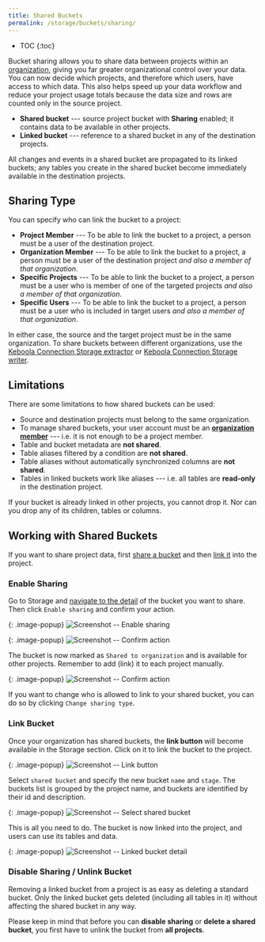 ```yaml
---
title: Shared Buckets
permalink: /storage/buckets/sharing/
---
```


* TOC
{:toc}

Bucket sharing allows you to share data between projects within an [organization](/management/organization/),
giving you far greater organizational control over your data.
You can now decide which projects, and therefore which users, have access to which data.
This also helps speed up your data workflow and reduce your project usage totals because the data size
and rows are counted only in the source project.

- **Shared bucket** --- source project bucket with **Sharing** enabled; it contains data to be available in other projects.
- **Linked bucket** --- reference to a shared bucket in any of the destination projects.

All changes and events in a shared bucket are propagated to its linked buckets;
any tables you create in the shared bucket become immediately available in the destination projects.

## Sharing Type
You can specify who can link the bucket to a project:

- **Project Member** --- To be able to link the bucket to a project, a person must be a user of the destination project.
- **Organization Member** --- To be able to link the bucket to a project, a person must be a user of the destination project
*and also a member of that organization*.
- **Specific Projects** --- To be able to link the bucket to a project, a person must be a user who is member of one of 
the targeted projects *and also a member of that organization*.
- **Specific Users** --- To be able to link the bucket to a project, a person must be a user who is included in target 
users *and also a member of that organization*.

In either case, the source and the target project must be in the same organization. To share buckets between different 
organizations, use the [Keboola Connection Storage extractor](/components/extractors/storage/storage-api/) or 
[Keboola Connection Storage writer](/components/writers/storage/storage-api/).

## Limitations

There are some limitations to how shared buckets can be used:

- Source and destination projects must belong to the same organization.
- To manage shared buckets, your user account must be an [**organization member**](/management/organization/) --- i.e. it is not enough to
be a project member.
- Table and bucket metadata are **not shared**.
- Table aliases filtered by a condition are **not shared**.
- Table aliases without automatically synchronized columns are **not shared**.
- Tables in linked buckets work like aliases --- i.e. all tables are **read-only** in the destination project.

If your bucket is already linked in other projects, you cannot drop it.
Nor can you drop any of its children, tables or columns.

## Working with Shared Buckets

If you want to share project data, first [share a bucket](/storage/buckets/sharing/#enable-sharing)
and then [link it](/storage/buckets/sharing/#link-bucket) into the project.

### Enable Sharing

Go to Storage and [navigate to the detail](/storage/buckets/) of the bucket you want to share.
Then click `Enable sharing` and confirm your action.

{: .image-popup}
![Screenshot -- Enable sharing](/storage/buckets/sharing/sharing-enable-1.png)

{: .image-popup}
![Screenshot -- Confirm action](/storage/buckets/sharing/sharing-enable-2-v3.png)

The bucket is now marked as `Shared to organization` and is available for other projects.
Remember to add (link) it to each project manually.

{: .image-popup}
![Screenshot -- Confirm action](/storage/buckets/sharing/change_sharing_type.png)

If you want to change who is allowed to link to your shared bucket, you can do so by clicking `Change sharing type`.

### Link Bucket

Once your organization has shared buckets, the **link button** will become available in the Storage section.
Click on it to link the bucket to the project.

{: .image-popup}
![Screenshot -- Link button](/storage/buckets/sharing/link-bucket-1.png)

Select `shared bucket` and specify the new bucket `name` and `stage`.
The buckets list is grouped by the project name, and buckets are identified by their id and description.

{: .image-popup}
![Screenshot -- Select shared bucket](/storage/buckets/sharing/link-bucket-2.png)

This is all you need to do. The bucket is now linked into the project, and users can use its tables and data.

{: .image-popup}
![Screenshot -- Linked bucket detail](/storage/buckets/sharing/link-bucket-3-v2.png)

### Disable Sharing / Unlink Bucket

Removing a linked bucket from a project is as easy as deleting a standard bucket. Only
the linked bucket gets deleted (including all tables in it) without affecting the shared bucket in any way.

Please keep in mind that before you can **disable sharing** or **delete a shared bucket**,
you first have to unlink the bucket from **all projects**.
